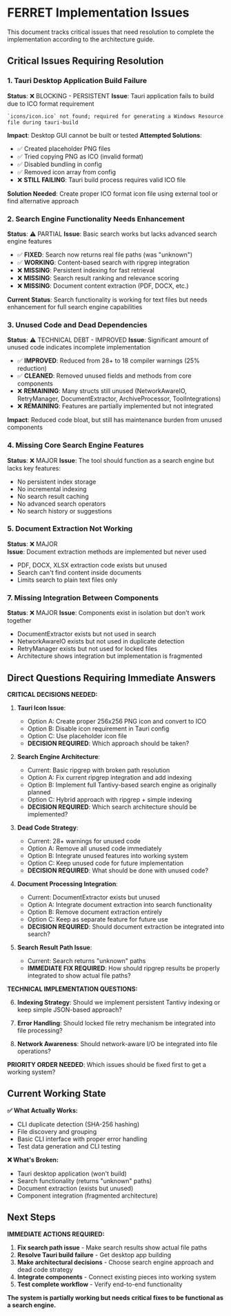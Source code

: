 # FERRET Implementation Issues

This document tracks critical issues that need resolution to complete the implementation according to the architecture guide.

## Critical Issues Requiring Resolution

### 1. **Tauri Desktop Application Build Failure**
**Status**: ❌ BLOCKING - PERSISTENT
**Issue**: Tauri application fails to build due to ICO format requirement
```
`icons/icon.ico` not found; required for generating a Windows Resource file during tauri-build
```
**Impact**: Desktop GUI cannot be built or tested
**Attempted Solutions**: 
- ✅ Created placeholder PNG files
- ✅ Tried copying PNG as ICO (invalid format)
- ✅ Disabled bundling in config
- ✅ Removed icon array from config
- ❌ **STILL FAILING**: Tauri build process requires valid ICO file

**Solution Needed**: Create proper ICO format icon file using external tool or find alternative approach

### 2. **Search Engine Functionality Needs Enhancement**
**Status**: ⚠️ PARTIAL
**Issue**: Basic search works but lacks advanced search engine features
- ✅ **FIXED**: Search now returns real file paths (was "unknown")
- ✅ **WORKING**: Content-based search with ripgrep integration
- ❌ **MISSING**: Persistent indexing for fast retrieval
- ❌ **MISSING**: Search result ranking and relevance scoring
- ❌ **MISSING**: Document content extraction (PDF, DOCX, etc.)

**Current Status**: Search functionality is working for text files but needs enhancement for full search engine capabilities

### 3. **Unused Code and Dead Dependencies**
**Status**: ⚠️ TECHNICAL DEBT - IMPROVED
**Issue**: Significant amount of unused code indicates incomplete implementation
- ✅ **IMPROVED**: Reduced from 28+ to 18 compiler warnings (25% reduction)
- ✅ **CLEANED**: Removed unused fields and methods from core components
- ❌ **REMAINING**: Many structs still unused (NetworkAwareIO, RetryManager, DocumentExtractor, ArchiveProcessor, ToolIntegrations)
- ❌ **REMAINING**: Features are partially implemented but not integrated

**Impact**: Reduced code bloat, but still has maintenance burden from unused components

### 4. **Missing Core Search Engine Features**
**Status**: ❌ MAJOR
**Issue**: The tool should function as a search engine but lacks key features:
- No persistent index storage
- No incremental indexing
- No search result caching
- No advanced search operators
- No search history or suggestions

### 5. **Document Extraction Not Working**
**Status**: ❌ MAJOR  
**Issue**: Document extraction methods are implemented but never used
- PDF, DOCX, XLSX extraction code exists but unused
- Search can't find content inside documents
- Limits search to plain text files only


### 7. **Missing Integration Between Components**
**Status**: ❌ MAJOR
**Issue**: Components exist in isolation but don't work together
- DocumentExtractor exists but not used in search
- NetworkAwareIO exists but not used in duplicate detection
- RetryManager exists but not used for locked files
- Architecture shows integration but implementation is fragmented

## Direct Questions Requiring Immediate Answers

**CRITICAL DECISIONS NEEDED:**

1. **Tauri Icon Issue**: 
   - Option A: Create proper 256x256 PNG icon and convert to ICO
   - Option B: Disable icon requirement in Tauri config
   - Option C: Use placeholder icon file
   - **DECISION REQUIRED**: Which approach should be taken?

2. **Search Engine Architecture**:
   - Current: Basic ripgrep with broken path resolution
   - Option A: Fix current ripgrep integration and add indexing
   - Option B: Implement full Tantivy-based search engine as originally planned
   - Option C: Hybrid approach with ripgrep + simple indexing
   - **DECISION REQUIRED**: Which search architecture should be implemented?

3. **Dead Code Strategy**:
   - Current: 28+ warnings for unused code
   - Option A: Remove all unused code immediately
   - Option B: Integrate unused features into working system
   - Option C: Keep unused code for future implementation
   - **DECISION REQUIRED**: What should be done with unused code?

4. **Document Processing Integration**:
   - Current: DocumentExtractor exists but unused
   - Option A: Integrate document extraction into search functionality
   - Option B: Remove document extraction entirely
   - Option C: Keep as separate feature for future use
   - **DECISION REQUIRED**: Should document extraction be integrated into search?

5. **Search Result Path Issue**:
   - Current: Search returns "unknown" paths
   - **IMMEDIATE FIX REQUIRED**: How should ripgrep results be properly integrated to show actual file paths?

**TECHNICAL IMPLEMENTATION QUESTIONS:**

6. **Indexing Strategy**: Should we implement persistent Tantivy indexing or keep simple JSON-based approach?

7. **Error Handling**: Should locked file retry mechanism be integrated into file processing?

8. **Network Awareness**: Should network-aware I/O be integrated into file operations?

**PRIORITY ORDER NEEDED**: Which issues should be fixed first to get a working system?

## Current Working State

**✅ What Actually Works:**
- CLI duplicate detection (SHA-256 hashing)
- File discovery and grouping
- Basic CLI interface with proper error handling
- Test data generation and CLI testing

**❌ What's Broken:**
- Tauri desktop application (won't build)
- Search functionality (returns "unknown" paths)
- Document extraction (exists but unused)
- Component integration (fragmented architecture)

## Next Steps

**IMMEDIATE ACTIONS REQUIRED:**
1. **Fix search path issue** - Make search results show actual file paths
2. **Resolve Tauri build failure** - Get desktop app building
3. **Make architectural decisions** - Choose search engine approach and dead code strategy
4. **Integrate components** - Connect existing pieces into working system
5. **Test complete workflow** - Verify end-to-end functionality

**The system is partially working but needs critical fixes to be functional as a search engine.**